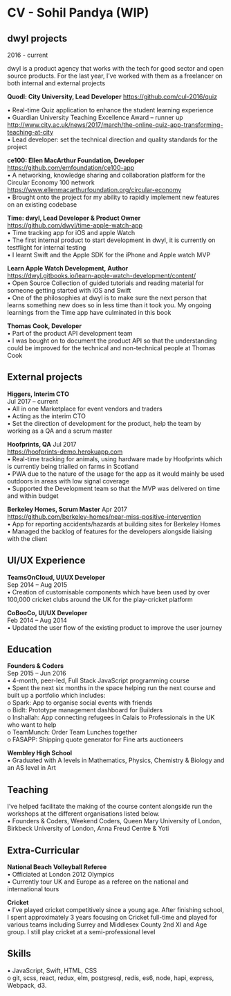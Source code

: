 # CV - Sohil Pandya (WIP)

## dwyl projects                                                                                           
2016 - current

dwyl is a product agency that works with the tech for good sector and open source products. For the last year, I’ve worked with them as a freelancer on both internal and external projects

**Quodl: City University, Lead Developer**
https://github.com/cul-2016/quiz  

•	Real-time Quiz application to enhance the student learning experience  
•	Guardian University Teaching Excellence Award – runner up http://www.city.ac.uk/news/2017/march/the-online-quiz-app-transforming-teaching-at-city  
•	Lead developer: set the technical direction and quality standards for the project  

**ce100: Ellen MacArthur Foundation, Developer**   
https://github.com/emfoundation/ce100-app  
•	A networking, knowledge sharing and collaboration platform for the Circular Economy 100 network https://www.ellenmacarthurfoundation.org/circular-economy  
•	Brought onto the project for my ability to rapidly implement new features on an existing codebase  

**Time: dwyl, Lead Developer & Product Owner**  
https://github.com/dwyl/time-apple-watch-app   
•	Time tracking app for iOS and apple Watch  
•	The first internal product to start development in dwyl, it is currently on testflight for internal testing  
•	I learnt Swift and the Apple SDK for the iPhone and Apple watch MVP  

**Learn Apple Watch Development, Author**   
https://dwyl.gitbooks.io/learn-apple-watch-development/content/     
•	Open Source Collection of guided tutorials and reading material for someone getting started with iOS and Swift    
•	One of the philosophies at dwyl is to make sure the next person that learns something new does so in less time than it took you. My ongoing learnings from the Time app have culminated in this book    

**Thomas Cook, Developer**  
•	Part of the product API development team  
•	I was bought on to document the product API so that the understanding could be improved for the technical and non-technical people at Thomas Cook  



## External projects

**Higgers, Interim CTO**                                                                                                
Jul 2017 – current   
•	All in one Marketplace for event vendors and traders  
•	Acting as the interim CTO   
•	Set the direction of development for the product, help the team by working as a QA and a scrum master  

**Hoofprints, QA**                                                                                                          Jul 2017  
https://hoofprints-demo.herokuapp.com   
•	Real-time tracking for animals, using hardware made by Hoofprints which is currently being trialled on farms in Scotland  
•	PWA due to the nature of the usage for the app as it would mainly be used outdoors in areas with low signal coverage  
•	Supported the Development team so that the MVP was delivered on time and within budget  

**Berkeley Homes, Scrum Master**                                                                                              Apr 2017  
https://github.com/berkeley-homes/near-miss-positive-intervention  
•	App for reporting accidents/hazards at building sites for Berkeley Homes  
•	Managed the backlog of features for the developers alongside liaising with the client  

## UI/UX Experience  

**TeamsOnCloud, UI/UX Developer**  
Sep 2014 – Aug 2015  
•	Creation of customisable components which have been used by over 100,000 cricket clubs around the UK for the play-cricket platform  

**CoBooCo, UI/UX Developer**  
Feb 2014 – Aug 2014  
•	Updated the user flow of the existing product to improve the user journey  

## Education  

**Founders & Coders**  
Sep 2015 – Jun 2016  
•	4-month, peer-led, Full Stack JavaScript programming course   
•	Spent the next six months in the space helping run the next course and built up a portfolio which includes:    
  o	Spark: App to organise social events with friends  
  o	Bidlt: Prototype management dashboard for Builders  
  o	Inshallah: App connecting refugees in Calais to Professionals in the UK who want to help  
  o	TeamMunch: Order Team Lunches together  
  o	FASAPP: Shipping quote generator for Fine arts auctioneers  

**Wembley High School**                                                                                         
•	Graduated with A levels in Mathematics, Physics, Chemistry & Biology and an AS level in Art  

## Teaching  

I’ve helped facilitate the making of the course content alongside run the workshops at the different organisations listed below.  
•	Founders & Coders, Weekend Coders, Queen Mary University of London, Birkbeck University of London, Anna Freud Centre & Yoti  

## Extra-Curricular  

**National Beach Volleyball Referee**  
•	Officiated at London 2012 Olympics  
•	Currently tour UK and Europe as a referee on the national and international tours  

**Cricket**  
•	I’ve played cricket competitively since a young age. After finishing school, I spent approximately 3 years focusing on Cricket full-time and played for various teams including Surrey and Middlesex County 2nd XI and Age group. I still play cricket at a semi-professional level  

## Skills  

•	JavaScript, Swift, HTML, CSS  
  o	git, scss, react, redux, elm, postgresql, redis, es6, node, hapi, express, Webpack, d3.   
